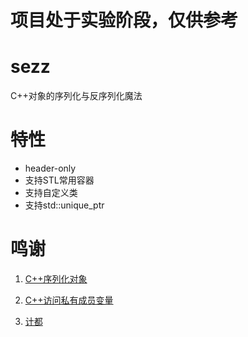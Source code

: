 # 项目处于实验阶段，仅供参考

# sezz
C++对象的序列化与反序列化魔法

# 特性
- header-only
- 支持STL常用容器
- 支持自定义类
- 支持std::unique_ptr

# 鸣谢
1. [C++序列化对象 ](https://www.cnblogs.com/mmc1206x/p/11053826.html)

2. [C++访问私有成员变量](https://zhuanlan.zhihu.com/p/627884224)

3. [计都](https://github.com/fuyouawa)

